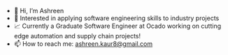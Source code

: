 - 👋 Hi, I’m Ashreen
- 👀 Interested in applying software engineering skills to industry projects
- 📈 Currently a Graduate Software Engineer at Ocado working on cutting edge automation and supply chain projects!
- 📫 How to reach me: ashreen.kaur8@gmail.com

